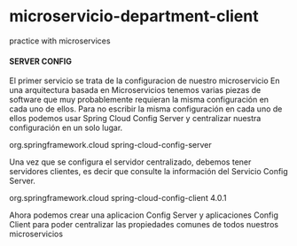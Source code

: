 # microservicio-department-client
practice with microservices


#### SERVER CONFIG
El primer servicio se trata de la configuracion de nuestro microservicio
En una arquitectura basada en Microservicios tenemos varias piezas de software que muy probablemente requieran la misma configuración en cada uno de ellos. Para no escribir la misma configuración en cada uno de ellos podemos usar Spring Cloud Config Server y centralizar nuestra configuración en un solo lugar.

<dependency>
    <groupId>org.springframework.cloud</groupId>
    <artifactId>spring-cloud-config-server</artifactId>
</dependency>

Una vez que se configura el servidor centralizado, debemos tener servidores clientes, es decir que consulte la información del Servicio Config Server.


<dependency>
  <groupId>org.springframework.cloud</groupId>
  <artifactId>spring-cloud-config-client</artifactId>
  <version>4.0.1</version>
</dependency>

Ahora podemos crear una aplicacion Config Server y aplicaciones Config Client para poder centralizar las propiedades comunes de todos nuestros microservicios 
